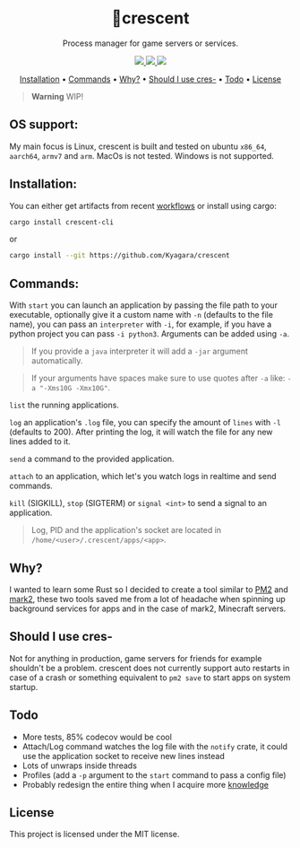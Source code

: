 <div align="center">
	<h1>🌙crescent</h1>
    <p>Process manager for game servers or services.</p>
	<p>
		<a href="https://crates.io/crates/crescent-cli">
			<img src="https://img.shields.io/crates/v/crescent-cli?style=flat-square"/>
		</a>
		<a href="https://github.com/Kyagara/crescent/actions?query=workflow">
			<img src="https://img.shields.io/github/actions/workflow/status/Kyagara/crescent/ci.yaml?label=CI&style=flat-square"/>
		</a>
        <a href="https://codecov.io/gh/Kyagara/crescent">
			<img src="https://img.shields.io/codecov/c/github/Kyagara/crescent?style=flat-square"/>
		</a>
	</p>
	<p>
		<a href="#installation">Installation</a> •
		<a href="#commands">Commands</a> •
		<a href="#why">Why?</a> •
		<a href="#should-i-use-cres">Should I use cres-</a> •
		<a href="#todo">Todo</a> •
		<a href="#license">License</a>
	</p>
</div>

> **Warning**
> WIP!

## OS support:

My main focus is Linux, crescent is built and tested on ubuntu `x86_64`, `aarch64`, `armv7` and `arm`. MacOs is not tested. Windows is not supported.

## Installation:

You can either get artifacts from recent [workflows](https://github.com/Kyagara/crescent/actions) or install using cargo:

```bash
cargo install crescent-cli
```

or

```bash
cargo install --git https://github.com/Kyagara/crescent
```

## Commands:

With `start` you can launch an application by passing the file path to your executable, optionally give it a custom name with `-n` (defaults to the file name), you can pass an `interpreter` with `-i`, for example, if you have a python project you can pass `-i python3`. Arguments can be added using `-a`.

> If you provide a `java` interpreter it will add a `-jar` argument automatically.

> If your arguments have spaces make sure to use quotes after `-a` like: `-a "-Xms10G -Xmx10G"`.

`list` the running applications.

`log` an application's `.log` file, you can specify the amount of `lines` with `-l` (defaults to 200). After printing the log, it will watch the file for any new lines added to it.

`send` a command to the provided application.

`attach` to an application, which let's you watch logs in realtime and send commands.

`kill` (SIGKILL), `stop` (SIGTERM) or `signal <int>` to send a signal to an application.

> Log, PID and the application's socket are located in `/home/<user>/.crescent/apps/<app>`.

## Why?

I wanted to learn some Rust so I decided to create a tool similar to [PM2](https://pm2.keymetrics.io/) and [mark2](https://github.com/mark2devel/mark2), these two tools saved me from a lot of headache when spinning up background services for apps and in the case of mark2, Minecraft servers.

## Should I use cres-

Not for anything in production, game servers for friends for example shouldn't be a problem. crescent does not currently support auto restarts in case of a crash or something equivalent to `pm2 save` to start apps on system startup.

## Todo

-   More tests, 85% codecov would be cool
-   Attach/Log command watches the log file with the `notify` crate, it could use the application socket to receive new lines instead
-   Lots of unwraps inside threads
-   Profiles (add a `-p` argument to the `start` command to pass a config file)
-   Probably redesign the entire thing when I acquire more [knowledge](https://www.youtube.com/watch?v=jksPhQhJRoc)

## License

This project is licensed under the MIT license.
